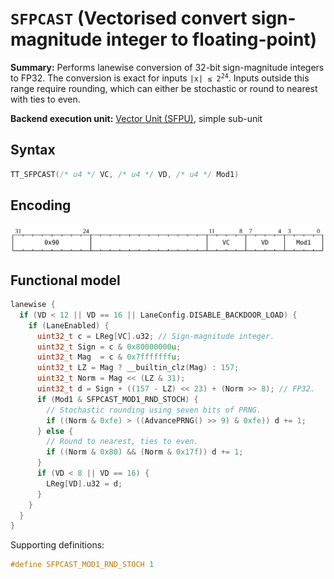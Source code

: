 # `SFPCAST` (Vectorised convert sign-magnitude integer to floating-point)

**Summary:** Performs lanewise conversion of 32-bit sign-magnitude integers to FP32. The conversion is exact for inputs <code>|x| ≤ 2<sup>24</sup></code>. Inputs outside this range require rounding, which can either be stochastic or round to nearest with ties to even.

**Backend execution unit:** [Vector Unit (SFPU)](VectorUnit.md), simple sub-unit

## Syntax

```c
TT_SFPCAST(/* u4 */ VC, /* u4 */ VD, /* u4 */ Mod1)
```

## Encoding

![](../../../Diagrams/Out/Bits32_SFPCAST.svg)

## Functional model

```c
lanewise {
  if (VD < 12 || VD == 16 || LaneConfig.DISABLE_BACKDOOR_LOAD) {
    if (LaneEnabled) {
      uint32_t c = LReg[VC].u32; // Sign-magnitude integer.
      uint32_t Sign = c & 0x80000000u;
      uint32_t Mag  = c & 0x7fffffffu;
      uint32_t LZ = Mag ? __builtin_clz(Mag) : 157;
      uint32_t Norm = Mag << (LZ & 31);
      uint32_t d = Sign + ((157 - LZ) << 23) + (Norm >> 8); // FP32.
      if (Mod1 & SFPCAST_MOD1_RND_STOCH) {
        // Stochastic rounding using seven bits of PRNG.
        if ((Norm & 0xfe) > ((AdvancePRNG() >> 9) & 0xfe)) d += 1;
      } else {
        // Round to nearest, ties to even.
        if ((Norm & 0x80) && (Norm & 0x17f)) d += 1;
      }
      if (VD < 8 || VD == 16) {
        LReg[VD].u32 = d;
      }
    }
  }
}
```

Supporting definitions:
```c
#define SFPCAST_MOD1_RND_STOCH 1
```
